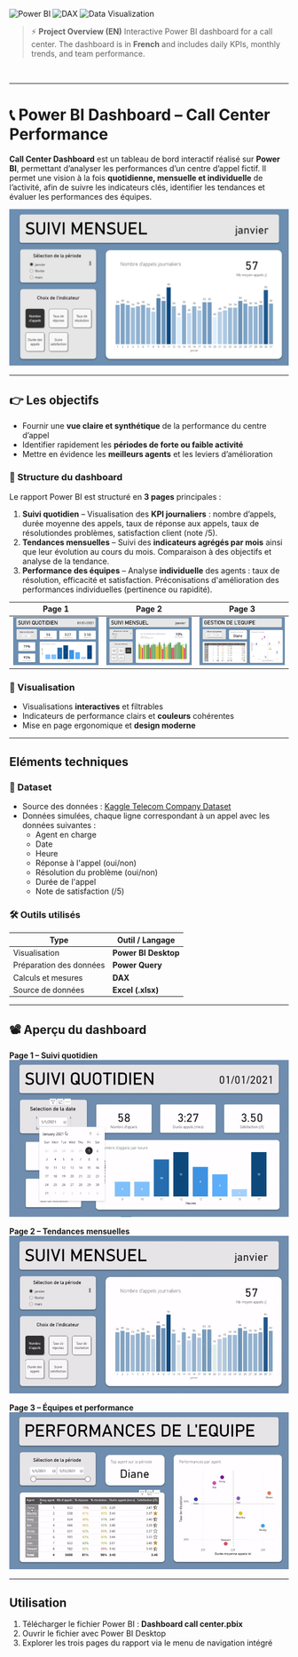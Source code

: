 ![Power BI](https://img.shields.io/badge/Power%20BI-F2C811?logo=powerbi&logoColor=black)
![DAX](https://img.shields.io/badge/DAX-000000?logo=logo-url)
![Data Visualization](https://img.shields.io/badge/Data%20Visualization-FF6F00?logo=databricks&logoColor=white)



> ⚡ **Project Overview (EN)**
> Interactive Power BI dashboard for a call center.
> The dashboard is in **French** and includes daily KPIs, monthly trends, and team performance.

<br>

---

# 📞 Power BI Dashboard – Call Center Performance
**Call Center Dashboard** est un tableau de bord interactif réalisé sur **Power BI**, permettant d’analyser les performances d’un centre d’appel fictif.
Il permet une vision à la fois **quotidienne, mensuelle et individuelle** de l’activité, afin de suivre les indicateurs clés, identifier les tendances et évaluer les performances des équipes.

![Page view](assets/Page2-1.png)


---

## 👉 Les objectifs

- Fournir une **vue claire et synthétique** de la performance du centre d’appel
- Identifier rapidement les **périodes de forte ou faible activité**
- Mettre en évidence les **meilleurs agents** et les leviers d’amélioration



### 📌​ Structure du dashboard

Le rapport Power BI est structuré en **3 pages** principales :

1. **Suivi quotidien** – Visualisation des **KPI journaliers** : nombre d’appels, durée moyenne des appels, taux de réponse aux appels, taux de résolutiondes problèmes, satisfaction client (note /5).
2. **Tendances mensuelles** – Suivi des **indicateurs agrégés par mois** ainsi que leur évolution au cours du mois. Comparaison à des objectifs et analyse de la tendance.
3. **Performance des équipes** – Analyse **individuelle** des agents : taux de résolution, efficacité et satisfaction. Préconisations d'amélioration des performances individuelles (pertinence ou rapidité).


| Page 1 | Page 2 | Page 3 |
|--------|--------|--------|
| ![Page 1](assets/Page1.png) | ![Page 2](assets/Page2-2.png) | ![Page 3](assets/Page3.png) |



### 🔎​ Visualisation

- Visualisations **interactives** et filtrables
- Indicateurs de performance clairs et **couleurs** cohérentes
- Mise en page ergonomique et **design moderne**


---

## Eléments techniques

### 📂 Dataset
- Source des données : [Kaggle Telecom Company Dataset](https://www.kaggle.com/datasets/datazng/telecom-company-churn-rate-call-center-data)
- Données simulées, chaque ligne correspondant à un appel avec les données suivantes :
  - Agent en charge
  - Date
  - Heure
  - Réponse à l'appel (oui/non)
  - Résolution du problème (oui/non)
  - Durée de l'appel
  - Note de satisfaction (/5)


### 🛠️ Outils utilisés

| Type | Outil / Langage |
|------|-----------------|
| Visualisation | **Power BI Desktop** |
| Préparation des données | **Power Query** |
| Calculs et mesures | **DAX** |
| Source de données | **Excel (.xlsx)** |


---

## 📽️ Aperçu du dashboard
**Page 1 – Suivi quotidien**
![Dashboard pages](assets/Page1-Demo.gif)

**Page 2 – Tendances mensuelles**
![Dashboard pages](assets/Page2-Demo.gif)

**Page 3 – Équipes et performance**
![Dashboard pages](assets/Page3-Demo.gif)


---

## Utilisation
1. Télécharger le fichier Power BI : **Dashboard call center.pbix**
2. Ouvrir le fichier avec Power BI Desktop
3. Explorer les trois pages du rapport via le menu de navigation intégré

